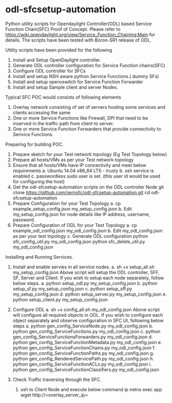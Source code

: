 # odl-sfcsetup-automation
Python utility scripts for Opendaylight Controller(ODL) based Service Function Chain(SFC) Proof of Concept.
Please refer to https://wiki.opendaylight.org/view/Service_Function_Chaining:Main for details.
The scripts have been tested with Boron-SR1 release of ODL.

Utility scripts have been provided for the following
1. Install and Setup OpenDaylight controller.
2. Generate ODL controller configuration for Service Function chains(SFC)
3. Configure ODL controller for SFCs
4. Install and setup  NSH aware python Service Functions.( dummy SFs)
5. Install and setup openvswitch for Service Function Forwarder
6. Install and setup Sample client and server Nodes.

Typical SFC POC would consists of following elements
1. Overlay network consisting of set of servers hosting some services and clients accessing the same
2. One or more Service Functions like Firewall, DPI that need to be inserved in the traffic path from client to server.
3. One or more Service Function Forwarders that provide connectivity to Serivice Functions.

Preparing for building POC.

1. Prepare sketch for your Test network topology (Eg Test Topology below)
2. Prepare all hosts/VMs as per your Test network topology
3. Ensure that all hosts/VMs have IP connectivity and meet below requirements
    a. Ubuntu 14.04 x86_64 LTS - trusty
    b. ssh service is enabled
    c. passwordless sudo user is set. (this user id would be used for configuring the host)
4. Get the odl-sfcsetup-automation scripts on the ODL controller Node
     git clone https://github.com/serrollc/odl-sfcsetup-automation.git
     cd odl-sfcsetup-automation
6. Prepare Configuration for your Test Topology 
    a. cp example_setup_config.json my_setup_config.json
    b. Edit my_setup_config.json for node details like IP address, username, password.
7. Prepare Configuration of ODL for your Test Topology
    a. cp example_odl_config.json my_odl_config.json
    b. Edit my_odl_config.json as per your test topology
    c. Generate ODL configuration 
       python sfc_config_util.py my_odl_config.json
       python sfc_delete_util.py my_odl_config.json

Installing and Running Services.

1. Install and enable servies in all service nodes.
   a. sh +x setup_all.sh my_setup_config.json
      Above script will setup the ODL controller, SFF, SF, Server and Client.
      If you wish to setup each node separately, follow below steps.
      a. python setup_odl.py my_setup_config.json
      b. python setup_sf.py my_setup_config.json
      c. python setup_sff.py my_setup_config.json
      d. python setup_server.py my_setup_config.json
      e. python setup_client.py my_setup_config.json

2. Configure ODL 
    a. sh +x config_all.sh my_odl_config.json 
    Above script will configure all required objects in ODL. If you wish to configure
    each object separately and observe configuration in SFC UI, following below steps
    a. python gen_config_ServiceNode.py my_odl_config.json
    b. python gen_config_ServiceFunctions.py my_odl_config.json
    c. python gen_config_ServiceFunctionsForwarders.py my_odl_config.json
    d. python gen_config_ServiceFunctionMetadata.py my_odl_config.json
    e. python gen_config_ServiceFunctionChains.py  my_odl_config.json
    f. python gen_config_ServiceFunctionPaths.py   my_odl_config.json 
    g. python gen_config_RenderedServicePath.py    my_odl_config.json
    h. python gen_config_ServiceFunctionACLs.py    my_odl_config.json
    i. python gen_config_ServiceFunctionClassifiers.py my_odl_config.json

3. Check Traffic traversing through the SFC.
   1. ssh to Client Node and execute below command
      ip netns exec app wget http://<overlay_server_ip> 
